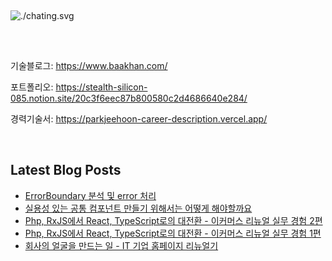 ##
![./chating.svg](https://d2ut7x8yqv441q.cloudfront.net/github/chating.svg)
##

<br />

기술블로그: https://www.baakhan.com/

포트폴리오: https://stealth-silicon-085.notion.site/20c3f6eec87b800580c2d4686640e284/

경력기술서: https://parkjeehoon-career-description.vercel.app/

<br />

## Latest Blog Posts

- [ErrorBoundary 분석 및 error 처리](https://www.baakhan.com/posts/ErrorBoundary-분석-및-error-처리)
- [실용성 있는 공통 컴포넌트 만들기 위해서는 어떻게 해야할까요](https://www.baakhan.com/posts/실용성-있는-공통-컴포넌트-만들기-위해서는-어떻게-해야할까요)
- [Php, RxJS에서 React, TypeScript로의 대전환 - 이커머스 리뉴얼 실무 경험 2편](https://www.baakhan.com/posts/Php,-RxJS에서-React,-TypeScript로의-대전환---이커머스-리뉴얼-실무-경험-2편)
- [Php, RxJS에서 React, TypeScript로의 대전환 - 이커머스 리뉴얼 실무 경험 1편](https://www.baakhan.com/posts/Php,-RxJS에서-React,-TypeScript로의-대전환---이커머스-리뉴얼-실무-경험-1편)
- [회사의 얼굴을 만드는 일 - IT 기업 홈페이지 리뉴얼기](https://www.baakhan.com/posts/회사의-얼굴을-만드는-일---IT-기업-홈페이지-리뉴얼기)
